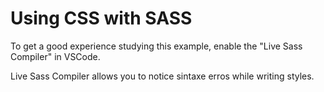 # Using CSS with SASS

To get a good experience studying this example, enable the "Live Sass Compiler" in VSCode.

Live Sass Compiler allows you to notice sintaxe erros while writing styles. 
